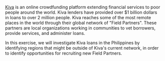 [Kiva](https://www.kiva.org/) is an online crowdfunding platform extending financial services to poor people around the world. Kiva lenders have provided over $1 billion dollars in loans to over 2 million people.
Kiva reaches some of the most remote places in the world through their global network of "Field Partners". These partners are local organizations working in communities to vet borrowers, provide services, and administer loans.


In this exercise, we will investigate Kiva loans in the Philippines by identifying regions that might be outside of Kiva's current network, in order to identify opportunities for recruiting new Field Partners.
